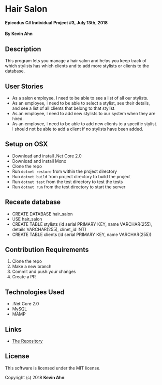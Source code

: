 # Hair Salon

#### Epicodus C# Individual Project #3, July 13th, 2018

#### By Kevin Ahn

## Description

This program lets you manage a hair salon and helps you keep track of which stylists has which clients and to add more stylists or clients to the database.

## User Stories

* As a salon employee, I need to be able to see a list of all our stylists.
* As an employee, I need to be able to select a stylist, see their details, and see a list of all clients that belong to that stylist.
* As an employee, I need to add new stylists to our system when they are hired.
* As an employee, I need to be able to add new clients to a specific stylist. I should not be able to add a client if no stylists have been added.


## Setup on OSX

* Download and install .Net Core 2.0
* Download and install Mono
* Clone the repo
* Run `dotnet restore` from within the project directory
* Run `dotnet build` from project directory to build the project
* Run `dotnet test` from the test directory to test the tests
* Run `dotnet run` from the test directory to start the server

## Receate database
* CREATE DATABASE hair_salon
* USE hair_salon
* CREATE TABLE stylists (id serial PRIMARY KEY, name VARCHAR(255), details VARCHAR(255), clinet_id INT)
* CREATE TABLE clients (id serial PRIMARY KEY, name VARCHAR(255))

## Contribution Requirements

1. Clone the repo
1. Make a new branch
1. Commit and push your changes
1. Create a PR

## Technologies Used

* .Net Core 2.0
*  MySQL
*  MAMP


## Links

* [The Repository](https://github.com/kevinahn7/hair-salon)

## License

This software is licensed under the MIT license.

Copyright (c) 2018 **Kevin Ahn**